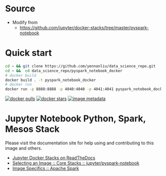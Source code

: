 # Source  
- Modify from  
	- https://github.com/jupyter/docker-stacks/tree/master/pyspark-notebook

# Quick start 
```bash
cd ~ && git clone https://github.com/yennanliu/data_science_repo.git
cd ~ &&  cd data_science_repo/pyspark_notebook_docker
# docker build 
docker build . -t pyspark_notebook_docker
# docker run 
docker run -p 8888:8888 -p 4040:4040 -p 4041:4041 pyspark_notebook_docker
```

[![docker pulls](https://img.shields.io/docker/pulls/jupyter/pyspark-notebook.svg)](https://hub.docker.com/r/jupyter/pyspark-notebook/) [![docker stars](https://img.shields.io/docker/stars/jupyter/pyspark-notebook.svg)](https://hub.docker.com/r/jupyter/pyspark-notebook/) [![image metadata](https://images.microbadger.com/badges/image/jupyter/pyspark-notebook.svg)](https://microbadger.com/images/jupyter/pyspark-notebook "jupyter/pyspark-notebook image metadata")

# Jupyter Notebook Python, Spark, Mesos Stack

Please visit the documentation site for help using and contributing to this image and others.

* [Jupyter Docker Stacks on ReadTheDocs](http://jupyter-docker-stacks.readthedocs.io/en/latest/index.html)
* [Selecting an Image :: Core Stacks :: jupyter/pyspark-notebook](http://jupyter-docker-stacks.readthedocs.io/en/latest/using/selecting.html#jupyter-pyspark-notebook)
* [Image Specifics :: Apache Spark](http://jupyter-docker-stacks.readthedocs.io/en/latest/using/specifics.html#apache-spark)
